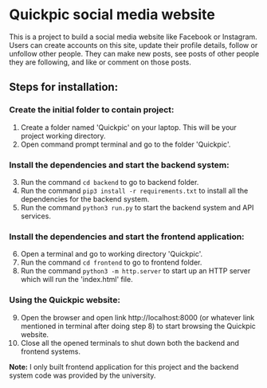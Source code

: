 # Quickpic social media website  

This is a project to build a social media website like Facebook or Instagram. Users can create accounts on this site, update their profile details, follow or unfollow other people. 
They can make new posts, see posts of other people they are following, and like or comment on those posts.

## Steps for installation:  

### Create the initial folder to contain project:
1. Create a folder named 'Quickpic' on your laptop. This will be your project working directory.
2. Open command prompt terminal and go to the folder 'Quickpic'.

### Install the dependencies and start the backend system:  
3. Run the command `cd backend` to go to backend folder.
4. Run the command `pip3 install -r requirements.txt` to install all the dependencies for the backend system.
5. Run the command `python3 run.py` to start the backend system and API services.

### Install the dependencies and start the frontend application:  
6. Open a terminal and go to working directory 'Quickpic'.
7. Run the command `cd frontend` to go to frontend folder.
8. Run the command `python3 -m http.server` to start up an HTTP server which will run the 'index.html' file.

### Using the Quickpic website:  
9. Open the browser and open link http://localhost:8000 (or whatever link mentioned in terminal after doing step 8) to start browsing the Quickpic website.
10. Close all the opened terminals to shut down both the backend and frontend systems.

**Note:** I only built frontend application for this project and the backend system code was provided by the university.
